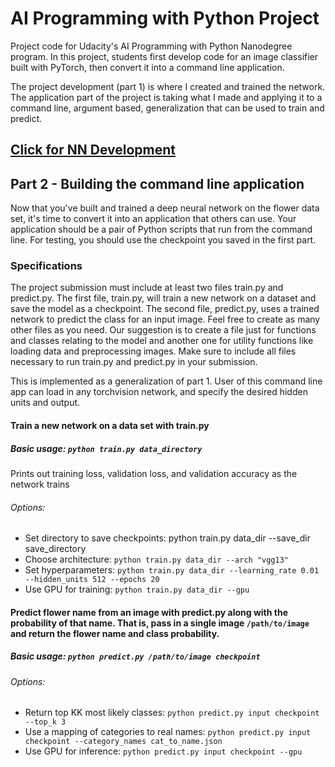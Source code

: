 # AI Programming with Python Project

Project code for Udacity's AI Programming with Python Nanodegree program. In this project, students first develop code for an image classifier built with PyTorch, then convert it into a command line application.

The project development (part 1) is where I created and trained the network.
The application part of the project is taking what I made and applying it to a command line, argument based, generalization that can be used to train and predict.

## [Click for NN Development](http://htmlpreview.github.com/?https://github.com/mkucz95/image_classifier/blob/master/development/Image%20Classifier%20Project.html)

## Part 2 - Building the command line application
Now that you've built and trained a deep neural network on the flower data set, it's time to convert it into an application that others can use. Your application should be a pair of Python scripts that run from the command line. For testing, you should use the checkpoint you saved in the first part.

### Specifications
The project submission must include at least two files train.py and predict.py. The first file, train.py, will train a new network on a dataset and save the model as a checkpoint. The second file, predict.py, uses a trained network to predict the class for an input image. Feel free to create as many other files as you need. Our suggestion is to create a file just for functions and classes relating to the model and another one for utility functions like loading data and preprocessing images. Make sure to include all files necessary to run train.py and predict.py in your submission.

This is implemented as a generalization of part 1. User of this command line app can load in any torchvision network, and specify the desired hidden units and output.

#### Train a new network on a data set with train.py

##### Basic usage: `python train.py data_directory`
Prints out training loss, validation loss, and validation accuracy as the network trains

###### Options:
* Set directory to save checkpoints: python train.py data_dir --save_dir save_directory
* Choose architecture: `python train.py data_dir --arch "vgg13"`
* Set hyperparameters: `python train.py data_dir --learning_rate 0.01 --hidden_units 512 --epochs 20`
* Use GPU for training: `python train.py data_dir --gpu`

#### Predict flower name from an image with predict.py along with the probability of that name. That is, pass in a single image `/path/to/image` and return the flower name and class probability.
##### Basic usage: `python predict.py /path/to/image checkpoint`
###### Options:
* Return top KK most likely classes: `python predict.py input checkpoint --top_k 3`
* Use a mapping of categories to real names: `python predict.py input checkpoint --category_names cat_to_name.json`
* Use GPU for inference: `python predict.py input checkpoint --gpu`
